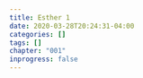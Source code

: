 ```yaml
---
title: Esther 1
date: 2020-03-28T20:24:31-04:00
categories: []
tags: []
chapter: "001"
inprogress: false
---
```


